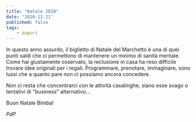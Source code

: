```yaml
---
title: "Natale 2020"
date: "2020-12-21"
published: false
tags:
    - auguri
---
```


In questo anno assurdo, il biglietto di Natale del Marchetto è una di quei punti saldi che ci permettono di mantenere un minimo di sanità mentale.  
Come hai giustamente osservato, la reclusione in casa ha reso difficile trovare idee originali per i regali. Programmare, prenotare, immaginare, sono lussi che a quanto pare non ci possiamo ancora concedere.

Non ci resta che concentrarci con le attività casalinghe, siano esse svago o tentativi di "business" alternativo...

Buon Natale Bimba! 

*PdP*